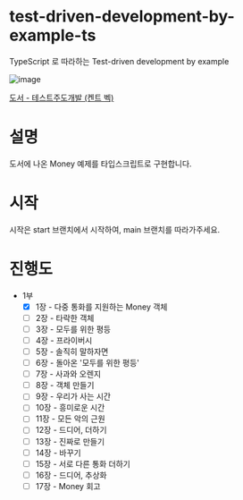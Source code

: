 # test-driven-development-by-example-ts

TypeScript 로 따라하는 Test-driven development by example

![image](https://github.com/hanghae99-plus-be-4/test-driven-development-by-example-ts/assets/13535954/adb18d6f-d176-45bb-a3c6-4bf8083c2291)

[도서 - 테스트주도개발 (켄트 벡)](https://product.kyobobook.co.kr/detail/S000001032985)

# 설명

도서에 나온 Money 예제를 타입스크립트로 구현합니다.

# 시작

시작은 start 브랜치에서 시작하여, main 브랜치를 따라가주세요.

# 진행도

- 1부
    - [x] 1장 - 다중 통화를 지원하는 Money 객체
    - [ ] 2장 - 타락한 객체
    - [ ] 3장 - 모두를 위한 평등
    - [ ] 4장 - 프라이버시
    - [ ] 5장 - 솔직히 말하자면
    - [ ] 6장 - 돌아온 '모두를 위한 평등'
    - [ ] 7장 - 사과와 오렌지
    - [ ] 8장 - 객체 만들기
    - [ ] 9장 - 우리가 사는 시간
    - [ ] 10장 - 흥미로운 시간
    - [ ] 11장 - 모든 악의 근원
    - [ ] 12장 - 드디어, 더하기
    - [ ] 13장 - 진짜로 만들기
    - [ ] 14장 - 바꾸기
    - [ ] 15장 - 서로 다른 통화 더하기
    - [ ] 16장 - 드디어, 추상화
    - [ ] 17장 - Money 회고 
